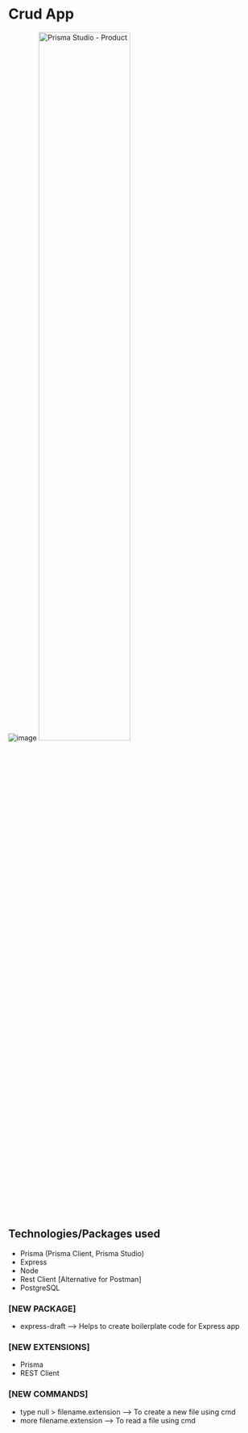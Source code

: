 # Crud App
![image](https://user-images.githubusercontent.com/66679952/177975858-28ef023b-43d8-431f-a6f8-99a76e903e4e.png)
<image src="https://user-images.githubusercontent.com/66679952/177975919-7559340f-4346-4c9e-accd-3fdc364e932d.png" alt="Prisma Studio - Product" width="60%" />

## Technologies/Packages used
- Prisma (Prisma Client, Prisma Studio)
- Express
- Node
- Rest Client [Alternative for Postman]
- PostgreSQL

### [NEW PACKAGE]
- express-draft --> Helps to create boilerplate code for Express app

### [NEW EXTENSIONS]
- Prisma
- REST Client

### [NEW COMMANDS]
- type null > filename.extension --> To create a new file using cmd
- more filename.extension --> To read a file using cmd
